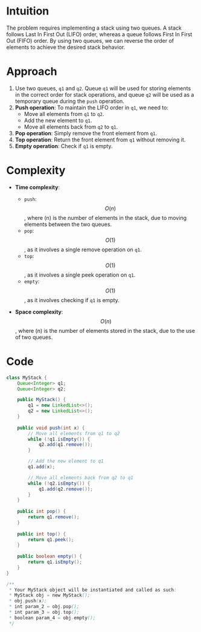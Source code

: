 # Intuition
The problem requires implementing a stack using two queues. A stack follows Last In First Out (LIFO) order, whereas a queue follows First In First Out (FIFO) order. By using two queues, we can reverse the order of elements to achieve the desired stack behavior.

# Approach
1. Use two queues, `q1` and `q2`. Queue `q1` will be used for storing elements in the correct order for stack operations, and queue `q2` will be used as a temporary queue during the `push` operation.
2. **Push operation**: To maintain the LIFO order in `q1`, we need to:
   - Move all elements from `q1` to `q2`.
   - Add the new element to `q1`.
   - Move all elements back from `q2` to `q1`.
3. **Pop operation**: Simply remove the front element from `q1`.
4. **Top operation**: Return the front element from `q1` without removing it.
5. **Empty operation**: Check if `q1` is empty.

# Complexity
- **Time complexity**:
  - `push`: $$O(n)$$, where \(n\) is the number of elements in the stack, due to moving elements between the two queues.
  - `pop`: $$O(1)$$, as it involves a single remove operation on `q1`.
  - `top`: $$O(1)$$, as it involves a single peek operation on `q1`.
  - `empty`: $$O(1)$$, as it involves checking if `q1` is empty.

- **Space complexity**: $$O(n)$$, where \(n\) is the number of elements stored in the stack, due to the use of two queues.

# Code
```java
class MyStack {
    Queue<Integer> q1;
    Queue<Integer> q2;

    public MyStack() {
        q1 = new LinkedList<>();
        q2 = new LinkedList<>();
    }
    
    public void push(int x) {
        // Move all elements from q1 to q2
        while (!q1.isEmpty()) {
            q2.add(q1.remove());
        }

        // Add the new element to q1
        q1.add(x);

        // Move all elements back from q2 to q1
        while (!q2.isEmpty()) {
            q1.add(q2.remove());
        }
    }
    
    public int pop() {
        return q1.remove();
    }
    
    public int top() {
        return q1.peek();
    }
    
    public boolean empty() {
        return q1.isEmpty();
    }
}

/**
 * Your MyStack object will be instantiated and called as such:
 * MyStack obj = new MyStack();
 * obj.push(x);
 * int param_2 = obj.pop();
 * int param_3 = obj.top();
 * boolean param_4 = obj.empty();
 */
```
